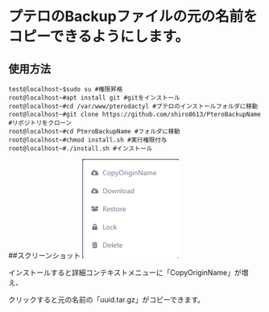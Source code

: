 # プテロのBackupファイルの元の名前をコピーできるようにします。

## 使用方法
```
test@localhost~$sudo su #権限昇格
root@localhost~#apt install git #gitをインストール
root@localhost~#cd /var/www/pterodactyl #プテロのインストールフォルダに移動
root@localhost~#git clone https://github.com/shiro8613/PteroBackupName #リポジトリをクローン
root@localhost~#cd PteroBackupName #フォルダに移動
root@localhost~#chmod install.sh #実行権限付与
root@localhost~#./install.sh #インストール
```

##スクリーンショット
![Alt text](image.png)

インストールすると詳細コンテキストメニューに「CopyOriginName」が増え、

クリックすると元の名前の「uuid.tar.gz」がコピーできます。
